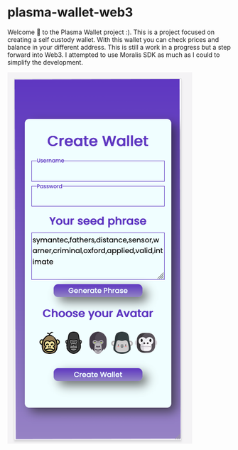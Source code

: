 # plasma-wallet-web3
Welcome  👋 to the Plasma Wallet project  :). This is a project focused on creating a self custody wallet. With this wallet you can check prices and balance 
in your different address. This is still a work in a progress but a step forward into Web3. I attempted to use Moralis SDK as much as I could to simplify 
the development.

![alt text](https://github.com/EddyDomingo/plasma-wallet-web3/blob/master/images/SignUp.png)
